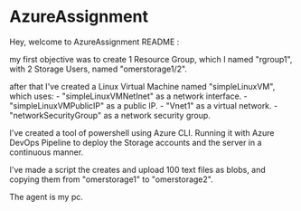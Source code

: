 # AzureAssignment

Hey,
welcome to AzureAssignment README :

my first objective was to create 1 Resource Group, which I named "rgroup1",
with 2 Storage Users, named "omerstorage1/2".

after that I've created a Linux Virtual Machine named "simpleLinuxVM", which uses:
    - "simpleLinuxVMNetInet" as a network interface.
    - "simpleLinuxVMPublicIP" as a public IP.
    - "Vnet1" as a virtual network.
    - "networkSecurityGroup" as a network security group.

I've created a tool of powershell using Azure CLI.
Running it with Azure DevOps Pipeline to deploy the Storage accounts and the server in a continuous manner.

I've made a script the creates and upload 100 text files as blobs, and copying them from "omerstorage1" to "omerstorage2".

The agent is my pc.
